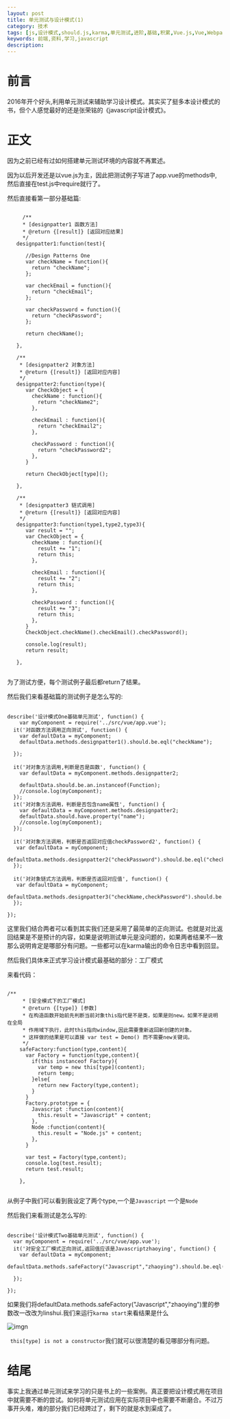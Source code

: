 ```yaml
---
layout: post
title: 单元测试与设计模式(1)
category: 技术
tags: [js,设计模式,should.js,karma,单元测试,进阶,基础,积累,Vue.js,Vue,Webpack]
keywords: 前端,资料,学习,javascript
description: 
---
```


# 前言

2016年开个好头,利用单元测试来辅助学习设计模式。其实买了挺多本设计模式的书，但个人感觉最好的还是张荣铭的《javascript设计模式》。

# 正文

因为之前已经有过如何搭建单元测试环境的内容就不再累述。

因为以后开发还是以vue.js为主，因此把测试例子写进了app.vue的methods中,然后直接在test.js中require就行了。

然后直接看第一部分基础篇:

```

     /**
     * [designpatter1 函数方法]
     * @return {[result]} [返回对应结果]
     */
   designpatter1:function(test){

      //Design Patterns One
      var checkName = function(){
        return "checkName";
      };

      var checkEmail = function(){
        return "checkEmail";
      };

      var checkPassword = function(){
        return "checkPassword";
      };

      return checkName();

   },

   /**
    * [designpatter2 对象方法]
    * @return {[result]} [返回对应内容]
    */
   designpatter2:function(type){
      var CheckObject = {
        checkName : function(){
          return "checkName2";
        },

        checkEmail : function(){
          return "checkEmail2";
        },

        checkPassword : function(){
          return "checkPassword2";
        },
      }

      return CheckObject[type]();

   },

   /**
    * [designpatter3 链式调用]
    * @return {[result]} [返回对应内容]
    */
   designpatter3:function(type1,type2,type3){
      var result = "";
      var CheckObject = {
        checkName : function(){
          result += "1";
          return this;
        },

        checkEmail : function(){
          result += "2";
          return this;
        },

        checkPassword : function(){
          result += "3";
          return this;
        },
      }
      CheckObject.checkName().checkEmail().checkPassword();
    
      console.log(result);
      return result;

   },
   
```

为了测试方便，每个测试例子最后都return了结果。

然后我们来看基础篇的测试例子是怎么写的:

```

describe('设计模式One基础单元测试', function() {
 	var myComponent = require('../src/vue/app.vue');  
  it('对函数方法调用正向测试', function() {
    var defaultData = myComponent;  
    defaultData.methods.designpatter1().should.be.eql("checkName");
    
  });

  it('对对象方法调用,判断是否是函数', function() {
    var defaultData = myComponent.methods.designpatter2;

    defaultData.should.be.an.instanceof(Function);
    //console.log(myComponent);
  });
  it('对对象方法调用，判断是否包含name属性', function() {
    var defaultData = myComponent.methods.designpatter2;
    defaultData.should.have.property("name");
    //console.log(myComponent);
  });

  it('对对象方法调用，判断是否返回对应值checkPassword2', function() {
   var defaultData = myComponent;  
    defaultData.methods.designpatter2("checkPassword").should.be.eql("checkPassword2");
  });

  it('对对象链式方法调用，判断是否返回对应值', function() {
   var defaultData = myComponent;  
    defaultData.methods.designpatter3("checkName,checkPassword").should.be.eql("123");
  });

});

```

这里我们结合两者可以看到其实我们还是采用了最简单的正向测试。也就是对比返回结果是不是预计的内容，如果是说明测试单元是没问题的，如果两者结果不一致那么说明肯定是哪部分有问题。一些都可以在karma输出的命令日志中看到回显。

然后我们具体来正式学习设计模式最基础的部分：工厂模式

来看代码：

```

/**
     * [安全模式下的工厂模式]
     * @return {[type]} [参数]
     * 在构造函数开始前先判断当前对象this指代是不是类，如果是则new。如果不是说明在全局
     * 作用域下执行，此时this指向window,因此需要重新返回新创建的对象。
     * 这样做的结果是可以直接 var test = Demo() 而不需要new关键词。
     */
    safeFactory:function(type,content){
      var Factory = function(type,content){
        if(this instanceof Factory){
          var temp = new this[type](content);
          return temp;
        }else{
          return new Factory(type,content);
        }
      }
      Factory.prototype = {
        Javascript :function(content){
          this.result = "Javascript" + content;
        },
        Node :function(content){
          this.result = "Node.js" + content;
        },
      }

      var test = Factory(type,content);
      console.log(test.result);
      return test.result;

    },
    
```

从例子中我们可以看到我设定了两个type,一个是`Javascript` 一个是`Node`

然后我们来看测试是怎么写的:

```

describe('设计模式Two基础单元测试', function() {
  var myComponent = require('../src/vue/app.vue');  
  it('对安全工厂模式正向测试,返回值应该是Javascriptzhaoying', function() {
    var defaultData = myComponent;  
    defaultData.methods.safeFactory("Javascript","zhaoying").should.be.eql("Javascriptzhaoying");
    
  });

});

```

如果我们将defaultData.methods.safeFactory("Javascript","zhaoying")里的参数改一改改为linshui.我们来运行`karma start`来看结果是什么

![imgn](http://haoqiao.qiniudn.com/designpatter1.png)

` this[type] is not a constructor`我们就可以很清楚的看见哪部分有问题。




# 结尾

事实上我通过单元测试来学习的只是书上的一些案例。真正要把设计模式用在项目中就需要不断的尝试。如何将单元测试应用在实际项目中也需要不断磨合。不过万事开头难，难的部分我们已经跨过了，剩下的就是水到渠成了。


